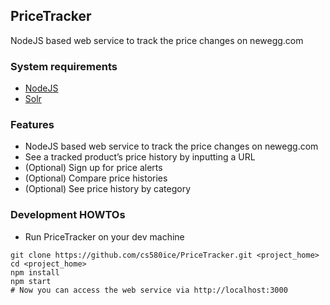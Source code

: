 ## PriceTracker
NodeJS based web service to track the price changes on newegg.com

### System requirements
* [NodeJS](https://nodejs.org)
* [Solr](http://lucene.apache.org/solr/)

### Features
* NodeJS based web service to track the price changes on newegg.com
* See a tracked product’s price history by inputting a URL
* (Optional) Sign up for price alerts
* (Optional) Compare price histories
* (Optional) See price history by category

### Development HOWTOs
* Run PriceTracker on your dev machine
```
git clone https://github.com/cs580ice/PriceTracker.git <project_home>
cd <project_home>
npm install
npm start
# Now you can access the web service via http://localhost:3000
```
    
  

